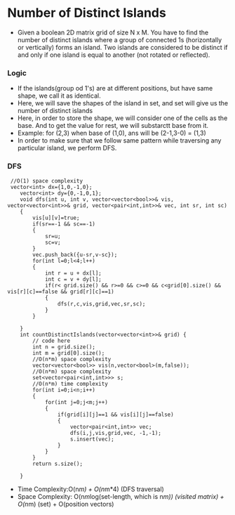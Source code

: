 # Number of Distinct Islands
- Given a boolean 2D matrix grid of size N x M. You have to find the number of distinct islands where a group of connected 1s (horizontally or vertically) forms an island. Two islands are considered to be distinct if and only if one island is equal to another (not rotated or reflected).

### Logic
- If the islands(group od 1's) are at different positions, but have same shape, we call it as identical.
- Here, we will save the shapes of the island in set, and set will give us the number of distinct islands
- Here, in order to store the shape, we will consider one of the cells as the base. And to get the value for rest, we will substarctt base from it.
- Example: for (2,3) when base of (1,0), ans will be (2-1,3-0) = (1,3)
- In order to make sure that we follow same pattern while traversing any particular island, we perform DFS.

### DFS
```
 //O(1) space complexity
 vector<int> dx={1,0,-1,0};
    vector<int> dy={0,-1,0,1};
    void dfs(int u, int v, vector<vector<bool>>& vis, vector<vector<int>>& grid, vector<pair<int,int>>& vec, int sr, int sc)
    {
        vis[u][v]=true;
        if(sr==-1 && sc==-1)
        {
            sr=u;
            sc=v;
        }
        vec.push_back({u-sr,v-sc});
        for(int l=0;l<4;l++)
        {
            int r = u + dx[l];
            int c = v + dy[l];
            if(r< grid.size() && r>=0 && c>=0 && c<grid[0].size() && vis[r][c]==false && grid[r][c]==1)
            {
                dfs(r,c,vis,grid,vec,sr,sc);
            }
        }
        
    }
    int countDistinctIslands(vector<vector<int>>& grid) {
        // code here
        int n = grid.size();
        int m = grid[0].size();
        //O(n*m) space complexity
        vector<vector<bool>> vis(n,vector<bool>(m,false));
        //O(n*m) space complexity
        set<vector<pair<int,int>>> s;
        //O(n*m) time complexity
        for(int i=0;i<n;i++)
        {
            for(int j=0;j<m;j++)
            {
                if(grid[i][j]==1 && vis[i][j]==false)
                {
                    vector<pair<int,int>> vec;
                    dfs(i,j,vis,grid,vec, -1,-1);
                    s.insert(vec);
                }
            }
        }
        return s.size();
        
    }
```
- Time Complexity:O(n*m) + O(n*m*4) (DFS traversal)
- Space Complexity: O(n*m*log(set-length, which is n*m)) (visited matrix) + O(n*m) (set) + O(position vectors) 

